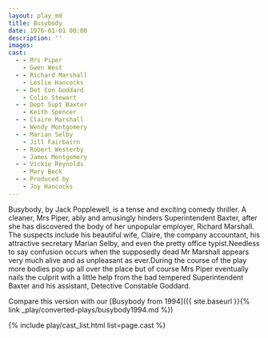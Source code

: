 ```yaml
---
layout: play_md
title: Busybody
date: 1976-01-01 00:00
description: ''
images:
cast:
  - - Mrs Piper 
    - Gwen West
  - - Richard Marshall 
    - Leslie Hancocks
  - - Det Con Goddard 
    - Colin Stewart
  - - Dept Supt Baxter 
    - Keith Spencer
  - - Claire Marshall 
    - Wendy Montgomery
  - - Marian Selby 
    - Jill Fairbairn
  - - Robert Westerby 
    - James Montgomery
  - - Vickie Reynolds 
    - Mary Beck
  - - Produced by 
    - Joy Hancocks
---
```


Busybody, by Jack Popplewell, is a tense and exciting comedy thriller. A cleaner, Mrs Piper, ably and amusingly hinders Superintendent Baxter, after she has discovered the body of her unpopular employer, Richard Marshall. The suspects include his beautiful wife, Claire, the company accountant, his attractive secretary Marian Selby, and even the pretty office typist.Needless to say confusion occurs when the supposedly dead Mr Marshall appears very much alive and as unpleasant as ever.During the course of the play more bodies pop up all over the place but of course Mrs Piper eventually nails the culprit with a little help from the bad tempered Superintendent Baxter and his assistant, Detective Constable Goddard.

Compare this version with our [Busybody from 1994]({{ site.baseurl }}{% link _play/converted-plays/busybody1994.md %})

{% include play/cast_list.html list=page.cast %}
